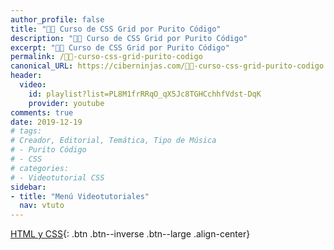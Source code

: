 ```yaml
---
author_profile: false
title: "👨‍🏫 Curso de CSS Grid por Purito Código"
description: "👩‍🎨 Curso de CSS Grid por Purito Código"
excerpt: "👩‍🎨 Curso de CSS Grid por Purito Código"
permalink: /👨‍🏫-curso-css-grid-purito-codigo
canonical_URL: https://ciberninjas.com/👨‍🏫-curso-css-grid-purito-codigo
header:
  video:
    id: playlist?list=PL8M1frRRqO_qX5Jc8TGHCchhfVdst-DqK
    provider: youtube
comments: true
date: 2019-12-19
# tags:
# Creador, Editorial, Temática, Tipo de Música
# - Purito Código
# - CSS
# categories:
# - Videotutorial CSS
sidebar:
- title: "Menú Videotutoriales"
  nav: vtuto
---
```


[<i class="fab fa-html5"></i> HTML y <i class="fab fa-css3-alt"></i> CSS](/cursos-tecnologia/#html--y-css-){: .btn .btn--inverse .btn--large .align-center}